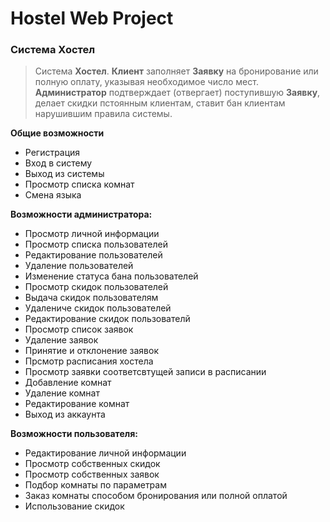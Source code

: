 # Hostel Web Project
### Система Хостел
> Система **Хостел**. **Клиент** заполняет **Заявку** на бронирование или полную оплату, указывая необходимое число мест. **Администратор** подтверждает (отвергает) поступившую **Заявку**, делает скидки пстоянным клиентам, ставит бан клиентам нарушившим правила системы.




**Общие возможности**
* Регистрация
* Вход в систему
* Выход из системы
* Просмотр списка комнат
* Смена языка



**Возможности администратора:**
* Просмотр личной информации
* Просмотр списка пользователей
* Редактирование пользователей
* Удаление пользователей
* Изменение статуса бана пользователей
* Просмотр скидок пользователей
* Выдача скидок пользователям
* Удалениче скидок пользователей
* Редактирование скидок пользователй
* Просмотр список заявок
* Удаление заявок
* Принятие и отклонение заявок
* Прсмотр расписания хостела
* Просмотр заявки соответсвтущей записи в расписании
* Добавление комнат
* Удаление комнат
* Редактирование комнат
* Выход из аккаунта



**Возможности пользователя:**
* Редактирование личной информации
* Просмотр собственных скидок
* Просмотр собственных заявок
* Подбор комнаты по параметрам
* Заказ комнаты способом бронирования или полной оплатой 
* Использование скидок

